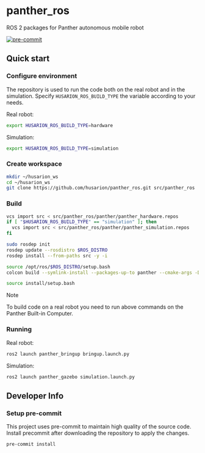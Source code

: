 # panther_ros

ROS 2 packages for Panther autonomous mobile robot

[![pre-commit](https://img.shields.io/badge/pre--commit-enabled-brightgreen?logo=pre-commit)](https://github.com/pre-commit/pre-commit)

## Quick start

### Configure environment

The repository is used to run the code both on the real robot and in the simulation. Specify `HUSARION_ROS_BUILD_TYPE` the variable according to your needs.

Real robot:

``` bash
export HUSARION_ROS_BUILD_TYPE=hardware
```

Simulation:

```bash
export HUSARION_ROS_BUILD_TYPE=simulation
```

### Create workspace

```bash
mkdir ~/husarion_ws
cd ~/husarion_ws
git clone https://github.com/husarion/panther_ros.git src/panther_ros
```

### Build

``` bash
vcs import src < src/panther_ros/panther/panther_hardware.repos
if [ "$HUSARION_ROS_BUILD_TYPE" == "simulation" ]; then
  vcs import src < src/panther_ros/panther/panther_simulation.repos
fi

sudo rosdep init
rosdep update --rosdistro $ROS_DISTRO
rosdep install --from-paths src -y -i

source /opt/ros/$ROS_DISTRO/setup.bash
colcon build --symlink-install --packages-up-to panther --cmake-args -DCMAKE_BUILD_TYPE=Release

source install/setup.bash
```

>[!NOTE]
> To build code on a real robot you need to run above commands on the Panther Built-in Computer.

### Running

Real robot:

```bash
ros2 launch panther_bringup bringup.launch.py
```

Simulation:

```bash
ros2 launch panther_gazebo simulation.launch.py
```


## Developer Info

### Setup pre-commit

This project uses pre-commit to maintain high quality of the source code. Install precommit after downloading the repository to apply the changes.

```bash
pre-commit install
```
